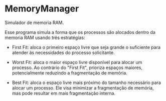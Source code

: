 # MemoryManager
Simulador de memoria RAM.

Esse programa simula a forma que os processos são alocados dentro da memoria RAM usando três estratégias:

- First Fit: aloca o primeiro espaço livre que seja grande o suficiente para atender às necessidades do processo solicitante.

- Worst Fit: aloca o maior espaço livre disponível para alocar um processo. Ao contrário do "First Fit", prioriza espaços maiores, potencialmente reduzindo a fragmentação de memória.

- Best Fit: aloca o espaço livre mais próximo do tamanho necessário para alocar um processo. Ele visa minimizar a fragmentação de memória, mas pode resultar em mais fragmentação interna.
